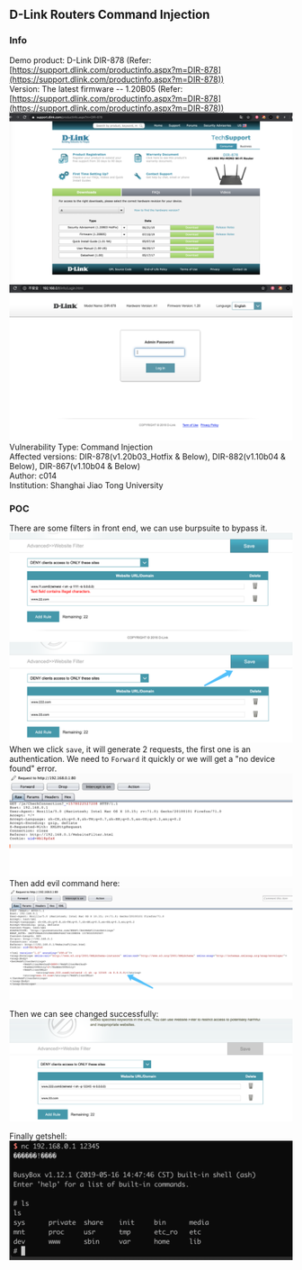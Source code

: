 ## D-Link Routers Command Injection
### Info
Demo product: D-Link DIR-878 (Refer: [https://support.dlink.com/productinfo.aspx?m=DIR-878](https://support.dlink.com/productinfo.aspx?m=DIR-878))  
Version: The latest firmware -- 1.20B05 (Refer: [https://support.dlink.com/productinfo.aspx?m=DIR-878](https://support.dlink.com/productinfo.aspx?m=DIR-878))  
![](./pics/1.png)
![](./pics/2.png)
Vulnerability Type: Command Injection  
Affected versions: DIR-878(v1.20b03_Hotfix & Below), DIR-882(v1.10b04 & Below), DIR-867(v1.10b04 & Below)  
Author: c014  
Institution: Shanghai Jiao Tong University  

 
### POC
There are some filters in front end, we can use burpsuite to bypass it.
![](./pics/9.png)
![](./pics/10.png)
When we click `save`, it will generate 2 requests, the first one is an authentication. We need to `Forward` it quickly or we will get a "no device found" error.
![](./pics/11.png)
Then add evil command here:
![](./pics/12.png)

Then we can see changed successfully:
![](./pics/13.png)

Finally getshell:
![](./pics/14.png)


